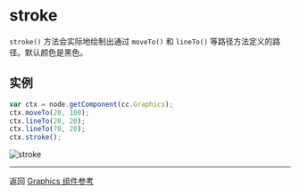 # stroke

`stroke()` 方法会实际地绘制出通过 `moveTo()` 和 `lineTo()` 等路径方法定义的路径。默认颜色是黑色。

## 实例

```javascript
var ctx = node.getComponent(cc.Graphics);
ctx.moveTo(20, 100);
ctx.lineTo(20, 20);
ctx.lineTo(70, 20);
ctx.stroke();
```

![stroke](graphics/stroke.png)

<hr>

返回 [Graphics 组件参考](../../components/graphics.md)
